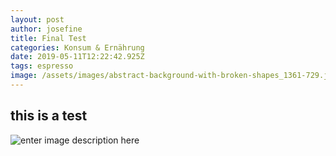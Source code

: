 ```yaml
---
layout: post
author: josefine
title: Final Test
categories: Konsum & Ernährung
date: 2019-05-11T12:22:42.925Z
tags: espresso
image: /assets/images/abstract-background-with-broken-shapes_1361-729.jpg
---
```

## this is a test

![enter image description here](https://img.freepik.com/free-photo/beautiful-composition-with-palm-leaves-yellow-background_24972-68.jpg?size=626&ext=jpg)
